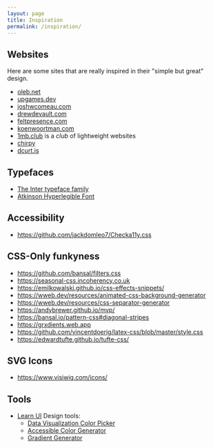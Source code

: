 ```yaml
---
layout: page
title: Inspiration
permalink: /inspiration/
---
```


## Websites

Here are some sites that are really inspired in their "simple but great" design.

- [oleb.net](https://oleb.net)
- [upgames.dev](https://upgames.dev)
- [joshwcomeau.com](https://www.joshwcomeau.com/)
- [drewdevault.com](https://drewdevault.com)
- [feltpresence.com](https://feltpresence.com)
- [koenwoortman.com](https://koenwoortman.com)
- [1mb.club](https://1mb.club) is a _club_ of lightweight websites
- [chirpy](https://chirpy.cotes.info/)
- [dcurt.is](https://dcurt.is/)

## Typefaces

- [The Inter typeface family](https://rsms.me/inter/)
- [Atkinson Hyperlegible Font](https://brailleinstitute.org/freefont)

## Accessibility

- https://github.com/jackdomleo7/Checka11y.css

## CSS-Only funkyness

- https://github.com/bansal/filters.css
- https://seasonal-css.incoherency.co.uk
- https://emilkowalski.github.io/css-effects-snippets/
- https://wweb.dev/resources/animated-css-background-generator
- https://wweb.dev/resources/css-separator-generator
- https://andybrewer.github.io/mvp/
- https://bansal.io/pattern-css#diagonal-stripes
- https://grxdients.web.app
- https://github.com/vincentdoerig/latex-css/blob/master/style.css
- https://edwardtufte.github.io/tufte-css/

## SVG Icons

- https://www.visiwig.com/icons/

## Tools

- [Learn UI](https://learnui.design/) Design tools:
  - [Data Visualization Color Picker](https://learnui.design/tools/data-color-picker.html)
  - [Accessible Color Generator](https://learnui.design/tools/accessible-color-generator.html)
  - [Gradient Generator](https://learnui.design/tools/gradient-generator.html)
